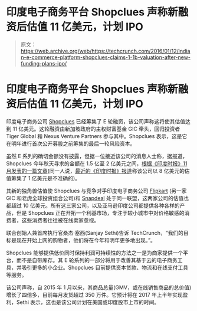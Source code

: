 # 印度电子商务平台 Shopclues 声称新融资后估值 11 亿美元，计划 IPO 

> 原文：<https://web.archive.org/web/https://techcrunch.com/2016/01/12/indian-e-commerce-platform-shopclues-claims-1-1b-valuation-after-new-funding-plans-ipo/>

# 印度电子商务平台 Shopclues 声称新融资后估值 11 亿美元，计划 IPO

印度电子商务公司 [Shopclues](https://web.archive.org/web/20221205165807/http://www.shopclues.com/) 已经筹集了 E 轮融资，该公司声称这将使其估值达到 11 亿美元。这轮融资由新加坡政府的主权财富基金 GIC 牵头，回归投资者 Tiger Global 和 Nexus Venture Partners 参与其中。Shopclues 表示，这是它在明年进行首次公开募股之前筹集的最后一轮风险资本。

虽然 E 系列的确切金额没有披露，但据一位接近该公司的消息人士称，据报道，Shopclues 今年秋天寻求的金额在 1.5 亿至 2 亿美元之间，[根据《印度时报》11 月发表的一篇文章](https://web.archive.org/web/20221205165807/http://articles.economictimes.indiatimes.com/2015-11-17/news/68356448_1_radhika-aggarwal-flipkart-rs-31-crore)(同一人说，[最近的《印度时报》报道](https://web.archive.org/web/20221205165807/http://timesofindia.indiatimes.com/tech/tech-news/Shopclues-claims-unicorn-status-with-new-fund-raising-round/articleshow/50544849.cms)称该公司以 8 亿美元的估值筹集了 1 亿美元是不准确的)。

其新的独角兽估值使 Shopclues 与竞争对手印度电子商务公司 [Flipkart](https://web.archive.org/web/20221205165807/http://www.flipkart.com/) (另一家 GIC 和老虎全球投资组合公司)和 [Snapdeal](https://web.archive.org/web/20221205165807/http://www.snapdeal.com/) 处于同一联盟，这两家公司的估值也都超过 10 亿美元。所有这三家公司，以及亚马逊印度公司都提供各种各样的产品，但是 Shopclues 正在开拓一个利基市场，专注于较小城市中对价格敏感的消费者，这些消费者往往被在线卖家忽视。

联合创始人兼首席执行官桑杰·塞西(Sanjay Sethi)告诉 TechCrunch，“我们的目标是现在开始上网的购物者，他们将在今年和明年更多地出现。”。

Shopclues 能够提供低价同时保持利润可持续性的方法之一是为商家提供一个平台，而不是自带库存。其 E 轮系列的一部分将用于改善其基于云的电子商务工具，并吸引更多的小企业。Shopclues 目前提供资本贷款、物流和在线支付工具等服务。

该公司声称，自 2015 年 1 月以来，其商品总量(GMV，或在线销售商品的总价值)增长了四倍多，目前每月发货超过 350 万件。它预计将在 2017 年上半年实现盈利，Sethi 表示，这也是该公司计划在美国或印度股市上市的时间。